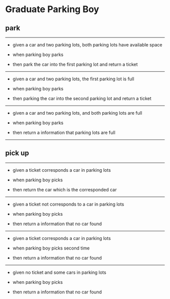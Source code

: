 Graduate Parking Boy
===

## park

---

- given a car and two parking lots, both parking lots have available space

- when parking boy parks

- then park the car into the first parking lot and return a ticket

---

- given a car and two parking lots, the first parking lot is full

- when parking boy parks

- then parking the car into the second parking lot and  return a ticket

---

- given a car and two parking lots, and both parking lots are full

- when parking boy parks

- then return a information that parking lots are full

---

## pick up

---

- given a ticket corresponds a car in parking lots

- when parking boy picks

- then return the car which is the corresponded car

---

- given a ticket not corresponds to a car in parking lots

- when parking boy picks

- then return a information that no car found 

---

- given a ticket corresponds a car in parking lots

- when parking boy picks second time

- then return a information that no car found

---

- given no ticket and some cars in parking lots

- when parking boy picks 

- then return a information that no car found